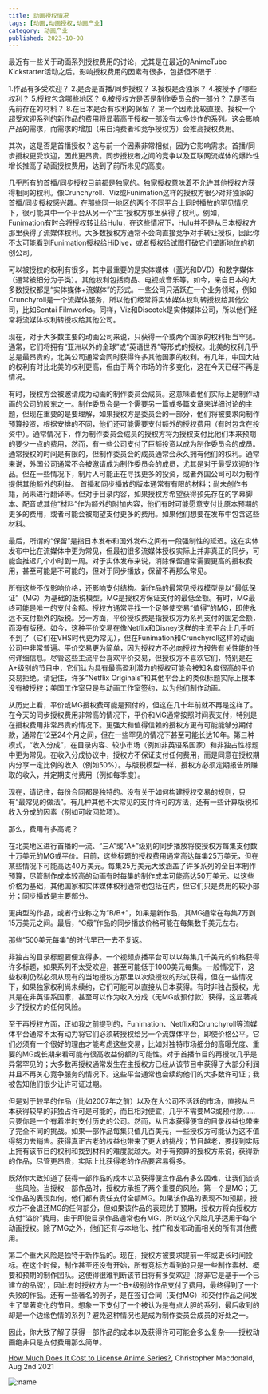 ```yaml
---
title: 动画授权情况
tags: [动画,动画授权,动画产业]
category: 动画产业
published: 2023-10-08
---
```


最近有一些关于动画系列授权费用的讨论，尤其是在最近的AnimeTube Kickstarter活动之后。影响授权费用的因素有很多，包括但不限于： 

1.作品有多受欢迎？ 
2.是否是首播/同步授权？ 
3.授权是否独家？ 
4.被授予了哪些权利？ 
5.授权包含哪些地区？ 
6.被授权方是否是制作委员会的一部分？ 
7.是否有先前存在的材料？ 
8.在日本是否有权利的保留？ 
第一个因素比较直接。授权一个超受欢迎系列的新作品的费用将显著高于授权一部没有太多炒作的系列。这会影响产品的需求，而需求的增加（来自消费者和竞争授权方）会推高授权费用。 

其次，这是否是首播授权？这与前一个因素非常相似，因为它影响需求。首播/同步授权更受欢迎，因此更昂贵。同步授权者之间的竞争以及互联网流媒体的爆炸性增长推高了动画授权费用，达到了前所未见的高度。 

几乎所有的首播/同步授权目前都是独家的。独家授权意味着不允许其他授权方获得相同的权利。像Crunchyroll、Viz或Funimation这样的授权方很少对非独家的首播/同步授权感兴趣。在那些同一地区的两个不同平台上同时播放的罕见情况下，很可能其中一个平台从另一个“主”授权方那里获得了权利。例如，Funimation有时会将授权转让给Hulu，在这些情况下，Hulu并不是从日本授权方那里获得了流媒体权利。大多数授权方通常不会向直接竞争对手转让授权，因此你不太可能看到Funimation授权给HiDive，或者授权给试图打破它们垄断地位的初创公司。 

可以被授权的权利有很多，其中最重要的是实体媒体（蓝光和DVD）和数字媒体（通常被细分为子类）。其他权利包括商品、电视或音乐等。如今，来自日本的大多数授权都是“实体媒体+流媒体”的形式。一些公司只活跃在一个业务领域，例如Crunchyroll是一个流媒体服务，所以他们经常将实体媒体权利转授权给其他公司，比如Sentai Filmworks。同样，Viz和Discotek是实体媒体公司，所以他们经常将流媒体权利转授权给其他公司。 

现在，对于大多数主要的动画公司来说，只获得一个或两个国家的权利相当罕见。通常，它们将拥有“亚洲以外的全球”或“英语世界”等形式的授权。北美的权利几乎总是最昂贵的，北美公司通常会同时获得许多其他国家的权利。有几年，中国大陆的权利有时比北美的权利更高，但由于两个市场的许多变化，这在今天已经不再是情况。 

有时，授权方会被邀请成为动画的制作委员会成员。这意味着他们实际上是制作动画的公司的股东之一。制作委员会是一个需要另一篇或多篇文章来详细讨论的主题，但现在重要的是要理解，如果授权方是委员会的一部分，他们将被要求向制作预算投资，根据安排的不同，他们还可能需要支付额外的授权费用（有时包含在投资中）。通常情况下，作为制作委员会成员的授权方将为授权支付比他们本来预期的要少一点的费用，然而，有一些公司支付了巨额投资以成为制作委员会的成员。通常授权的时间是有限的，但制作委员会的成员通常会永久拥有他们的权利。通常来说，外国公司通常不会被邀请成为制作委员会的成员，尤其是对于最受欢迎的作品。但在一些情况下，制片人可能正在寻找更多的投资，或者外国公司可以为制作提供其他额外的利益。 
首播和同步播放的版本通常有有限的材料；尚未创作书籍，尚未进行翻译等。但对于目录内容，如果授权方希望获得预先存在的字幕脚本、配音或其他“材料”作为额外的附加内容，他们有时可能愿意支付比原本预期的更多的费用，或者可能会被期望支付更多的费用。如果他们想要在发布中包含这些材料。 

最后，所谓的“保留”是指日本发布和国外发布之间有一段强制性的延迟。这在实体发布中比在流媒体中更为常见，但最初很多流媒体授权实际上并非真正的同步，可能会推迟几个小时到一周。对于实体发布来说，消除保留通常需要更高的授权费用，甚至可能是不可能的，但对于同步播放，保留不再那么常见。 

所有这些不仅影响价格，还影响支付结构。新作品的最常见授权模型是以“最低保证”（MG）为基础的版税模型。MG是授权方保证支付的最低金额。有时，MG最终可能是唯一的支付金额。授权方通常寻找一个足够使交易“值得”的MG，即使永远不支付额外的版税。另一方面，平价授权费是指授权方为系列支付的固定金额，而没有版税。如今，这种平价交易在像Netflix和Disney这样的主流平台上几乎听不到了（它们在VHS时代更为常见），但在Funimation和Crunchyroll这样的动画公司中非常普遍。平价交易更为简单，因为授权方不必向授权方报告有关性能的任何详细信息。尽管这些主流平台喜欢平价交易，但授权方不喜欢它们，特别是在A+级别的节目中，它们认为具有最高盈利潜力的授权可能会被知名度很高的平价交易拒绝。请记住，许多“Netflix Originals”和其他平台上的类似标题实际上根本没有被授权；美国工作室只是与动画工作室签约，以为他们制作动画。 

从历史上看，平价或MG授权费可能是预付的，但这在几十年前就不再是这样了。在今天的同步授权费用非常高的情况下，平价和MG通常按照时间表支付，特别是在授权费用非常昂贵的情况下。更强大和值得信赖的授权方更有可能能够分期付款，通常在12至24个月之间，但在一些罕见的情况下甚至可能长达10年。第三种模式，“收入分成”，在目录内容、较小市场（例如非英语系国家）和非独占性标题中更为常见。在收入分成协议中，授权方不保证支付任何费用，而是同意在授权期内分享一定比例的收入（例如50%）。与版税模型一样，授权方必须定期报告所赚取的收入，并定期支付费用（例如每季度）。 

现在，请记住，每份合同都是独特的。没有关于如何构建授权交易的规则，只有“最常见的做法”。有几种其他不太常见的支付许可的方法，还有一些计算版税和收入分成的因素（例如可收回款项）。 

那么，费用有多高呢？ 

在北美地区进行首播的一流、“三A”或“A+”级别的同步播放将使授权方每集支付数十万美元的MG或平价。目前，这些标题的授权费用通常高达每集25万美元，但在某些情况下可能高达40万美元。每集25万美元大致涵盖了许多系列的全日本制作预算，尽管制作成本较高的动画有时每集的制作成本可能高达50万美元。以这些价格为基础，其他国家和实体媒体权利通常也包括在内，但它们只是费用的较小部分；同步播放是主要部分。 

更典型的作品，或者行业称之为“B/B+”，如果是新作品，其MG通常在每集7万到15万美元之间。最后，“C级”作品的同步播放价格可能在每集数千美元左右。 

那些“500美元每集”的时代早已一去不复返。 

非独占的目录标题要便宜得多。一个视频点播平台可以以每集几千美元的价格获得许多标题，如果系列不太受欢迎，甚至可能低于1000美元每集。一般情况下，这些权利仍然必须从现有的当地授权方那里以次级授权的形式获得，但在一些情况下，如果独家权利尚未续约，它们可能可以直接从日本获得。有时非独占授权，尤其是在非英语系国家，甚至可以作为收入分成（无MG或预付款）获得，这显著减少了授权方的任何风险。 

至于再授权方面，正如我之前提到的，Funimation、Netflix和Crunchyroll等流媒体平台通常不太有动力将它们必须转授权给另一个流媒体平台，即使价格公平。它们必须有一个很好的理由才能考虑这些交易，比如对独特市场细分的高曝光度、重要的MG或长期来看可能有很高收益份额的可能性。对于首播节目的再授权几乎是异常罕见的；大多数再授权通常发生在主授权方已经从该节目中获得了大部分利润并且不再关心竞争服务的情况下。这些平台通常也会续约他们的大多数许可证；我被告知他们很少让许可证过期。 

但是对于较早的作品（比如2007年之前）以及在大公司不活跃的市场，直接从日本获得较早的非独占许可是可能的，而且相对便宜，几乎不需要MG或预付款……只要你是一个有着准时支付历史的公司。然而，从日本获得便宜的目录权益也带来了完全不同的挑战。如果一部作品每集只值几百美元，一些授权方可能认为这不值得努力去销售。获得真正古老的权益也带来了更大的挑战；节目越老，要找到实际上拥有该节目的权利和找到材料的难度就越大。对于有预算的授权方来说，获得新的作品，尽管更昂贵，实际上比获得老的作品要容易得多。 

既然你大致知道了获得一部作品的成本以及获得便宜作品有多么困难，让我们谈谈一些风险。当授权一部作品时，授权方承担了两个重要的风险。第一个是MG；无论作品的表现如何，他们都有责任支付全额MG。如果该作品的表现不如预期，授权方不会退还MG的任何部分，但如果该作品的表现优于预期，授权方将向授权方支付“溢价”费用。由于即使目录作品通常也有MG，所以这个风险几乎适用于每个动画授权。除了MG之外，他们还有与本地化、推广和发布动画相关的所有其他费用。 

第二个重大风险是独特于新作品的。现在，授权方被要求提前一年或更长时间投标。在这个时候，制作甚至还没有开始，所有竞标方看到的只是一些制作素材、概要和预期的制作团队。这使得很难判断该节目将有多受欢迎（除非它是基于一个已建立的品牌），因此有时授权方为一个B+级别的作品支付了费用，最终得到了一个失败的作品。还有一些著名的例子，是在签订合同（支付MG）和交付作品之间发生了显著变化的节目。想象一下支付了一个被认为是有点大胆的系列，最后收到的却是一个边缘色情的系列？避免这种情况也是成为制作委员会成员的好处之一。 

因此，你大致了解了获得一部作品的成本以及获得许可可能会多么复杂——授权动画绝非只是支付费用那么简单。 



[How Much Does It Cost to License Anime Series?](https://www.animenewsnetwork.com/feature/2021-08-02/how-much-does-it-cost-to-license-anime-series/.175579), Christopher Macdonald, Aug 2nd 2021 

![:name](https://count.getloli.com/@Mikuorz-6216?theme=rule34)